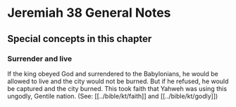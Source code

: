 # Jeremiah 38 General Notes
## Special concepts in this chapter

### Surrender and live

If the king obeyed God and surrendered to the Babylonians, he would be allowed to live and the city would not be burned. But if he refused, he would be captured and the city burned. This took faith that Yahweh was using this ungodly, Gentile nation. (See: [[../bible/kt/faith]] and [[../bible/kt/godly]])